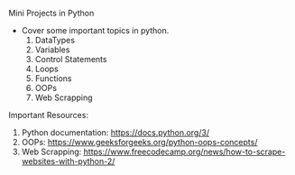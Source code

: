 Mini Projects in Python 
- Cover some important topics in python.
  1. DataTypes
  2. Variables
  3. Control Statements
  4. Loops
  5. Functions
  6. OOPs
  7. Web Scrapping
  
Important Resources:
  
  1. Python documentation: https://docs.python.org/3/
  2. OOPs: https://www.geeksforgeeks.org/python-oops-concepts/
  3. Web Scrapping: https://www.freecodecamp.org/news/how-to-scrape-websites-with-python-2/
